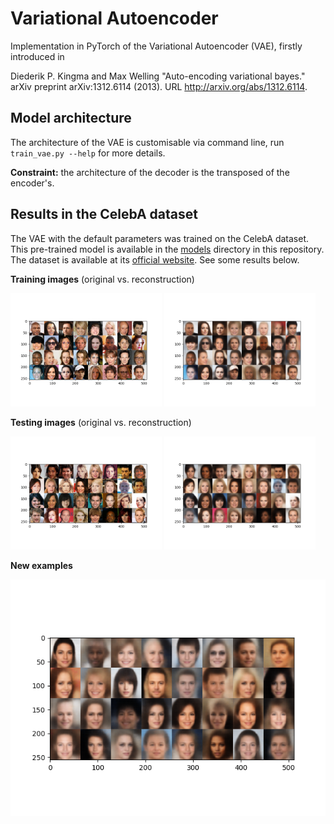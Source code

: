 # Variational Autoencoder
Implementation in PyTorch of the Variational Autoencoder (VAE), firstly introduced in

Diederik P. Kingma and Max Welling "Auto-encoding variational bayes." arXiv preprint arXiv:1312.6114 (2013). URL http://arxiv.org/abs/1312.6114.

## Model architecture
The architecture of the VAE is customisable via command line, run ``train_vae.py --help`` for more details.

**Constraint:** the architecture of the decoder is the transposed of the encoder's.

## Results in the CelebA dataset
The VAE with the default parameters was trained on the CelebA dataset. This pre-trained model is available in the [models](https://github.com/dpernes/vae/tree/master/models) directory in this repository. The dataset is available at its [official website](http://mmlab.ie.cuhk.edu.hk/projects/CelebA.html). See some results below.

**Training images** (original vs. reconstruction)
<div>
	<img src='imgs/train_orig.png', width="48%">
  <img src='imgs/train_rec.png', width="48%">
</div>

**Testing images** (original vs. reconstruction)
<div>
	<img src='imgs/valid_orig.png', width="48%">
  <img src='imgs/valid_rec.png', width="48%">
</div>

**New examples**
<div>
	<img src='imgs/gen.png', width="100%">
</div>
